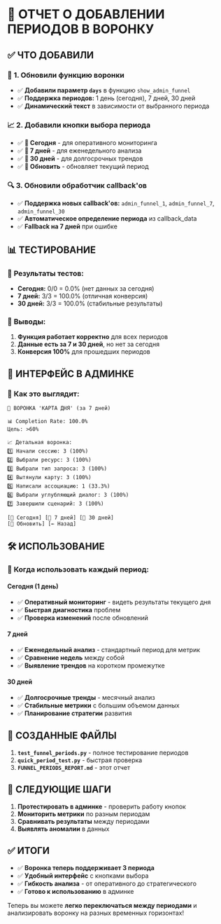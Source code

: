# 📅 ОТЧЕТ О ДОБАВЛЕНИИ ПЕРИОДОВ В ВОРОНКУ

## ✅ **ЧТО ДОБАВИЛИ**

### 🔧 **1. Обновили функцию воронки**
- ✅ **Добавили параметр `days`** в функцию `show_admin_funnel`
- ✅ **Поддержка периодов:** 1 день (сегодня), 7 дней, 30 дней
- ✅ **Динамический текст** в зависимости от выбранного периода

### 📈 **2. Добавили кнопки выбора периода**
- ✅ **📅 Сегодня** - для оперативного мониторинга
- ✅ **📅 7 дней** - для еженедельного анализа  
- ✅ **📅 30 дней** - для долгосрочных трендов
- ✅ **🔄 Обновить** - обновляет текущий период

### 🔍 **3. Обновили обработчик callback'ов**
- ✅ **Поддержка новых callback'ов:** `admin_funnel_1`, `admin_funnel_7`, `admin_funnel_30`
- ✅ **Автоматическое определение периода** из callback_data
- ✅ **Fallback на 7 дней** при ошибке

## 📊 **ТЕСТИРОВАНИЕ**

### 🧪 **Результаты тестов:**
- **Сегодня:** 0/0 = 0.0% (нет данных за сегодня)
- **7 дней:** 3/3 = 100.0% (отличная конверсия)
- **30 дней:** 3/3 = 100.0% (стабильные результаты)

### 🎯 **Выводы:**
1. **Функция работает корректно** для всех периодов
2. **Данные есть за 7 и 30 дней**, но нет за сегодня
3. **Конверсия 100%** для прошедших периодов

## 🎨 **ИНТЕРФЕЙС В АДМИНКЕ**

### 📱 **Как это выглядит:**
```
🔄 ВОРОНКА 'КАРТА ДНЯ' (за 7 дней)

📊 Completion Rate: 100.0%
Цель: >60%

📈 Детальная воронка:
1️⃣ Начали сессию: 3 (100%)
2️⃣ Выбрали ресурс: 3 (100%)
3️⃣ Выбрали тип запроса: 3 (100%)
4️⃣ Вытянули карту: 3 (100%)
5️⃣ Написали ассоциацию: 1 (33.3%)
6️⃣ Выбрали углубляющий диалог: 3 (100%)
7️⃣ Завершили сценарий: 3 (100%)

[📅 Сегодня] [📅 7 дней] [📅 30 дней]
[🔄 Обновить] [← Назад]
```

## 🛠️ **ИСПОЛЬЗОВАНИЕ**

### 📅 **Когда использовать каждый период:**

#### **Сегодня (1 день)**
- ✅ **Оперативный мониторинг** - видеть результаты текущего дня
- ✅ **Быстрая диагностика** проблем
- ✅ **Проверка изменений** после обновлений

#### **7 дней**
- ✅ **Еженедельный анализ** - стандартный период для метрик
- ✅ **Сравнение недель** между собой
- ✅ **Выявление трендов** на коротком промежутке

#### **30 дней**
- ✅ **Долгосрочные тренды** - месячный анализ
- ✅ **Стабильные метрики** с большим объемом данных
- ✅ **Планирование стратегии** развития

## 📁 **СОЗДАННЫЕ ФАЙЛЫ**

1. **`test_funnel_periods.py`** - полное тестирование периодов
2. **`quick_period_test.py`** - быстрая проверка
3. **`FUNNEL_PERIODS_REPORT.md`** - этот отчет

## 🔄 **СЛЕДУЮЩИЕ ШАГИ**

1. **Протестировать в админке** - проверить работу кнопок
2. **Мониторить метрики** по разным периодам
3. **Сравнивать результаты** между периодами
4. **Выявлять аномалии** в данных

## ✅ **ИТОГИ**

- ✅ **Воронка теперь поддерживает 3 периода**
- ✅ **Удобный интерфейс** с кнопками выбора
- ✅ **Гибкость анализа** - от оперативного до стратегического
- ✅ **Готово к использованию** в админке

Теперь вы можете **легко переключаться между периодами** и анализировать воронку на разных временных горизонтах! 